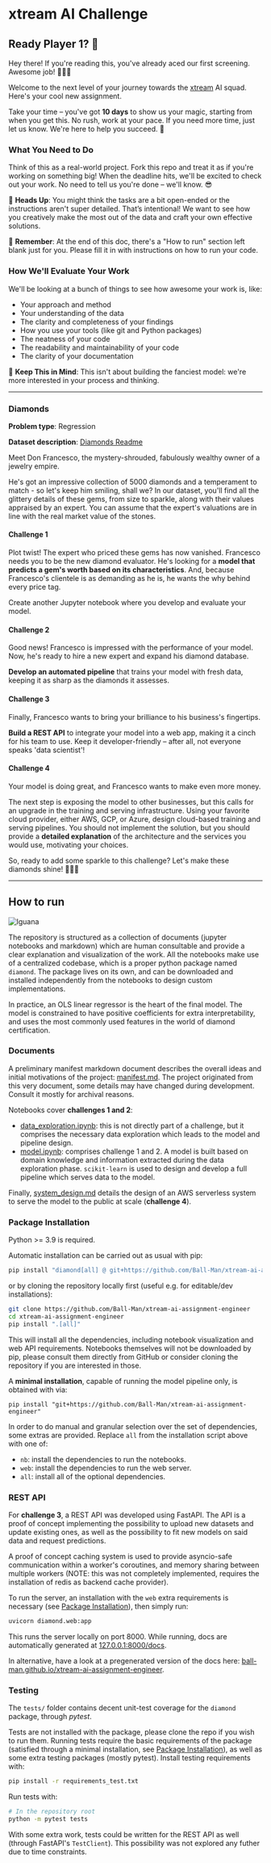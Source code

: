 # xtream AI Challenge

## Ready Player 1? 🚀

Hey there! If you're reading this, you've already aced our first screening. Awesome job! 👏👏👏

Welcome to the next level of your journey towards the [xtream](https://xtreamers.io) AI squad. Here's your cool new assignment.

Take your time – you've got **10 days** to show us your magic, starting from when you get this. No rush, work at your pace. If you need more time, just let us know. We're here to help you succeed. 🤝

### What You Need to Do

Think of this as a real-world project. Fork this repo and treat it as if you're working on something big! When the deadline hits, we'll be excited to check out your work. No need to tell us you're done – we'll know. 😎

🚨 **Heads Up**: You might think the tasks are a bit open-ended or the instructions aren't super detailed. That’s intentional! We want to see how you creatively make the most out of the data and craft your own effective solutions.

🚨 **Remember**: At the end of this doc, there's a "How to run" section left blank just for you. Please fill it in with instructions on how to run your code.

### How We'll Evaluate Your Work

We'll be looking at a bunch of things to see how awesome your work is, like:

* Your approach and method
* Your understanding of the data
* The clarity and completeness of your findings
* How you use your tools (like git and Python packages)
* The neatness of your code
* The readability and maintainability of your code
* The clarity of your documentation

🚨 **Keep This in Mind**: This isn't about building the fanciest model: we're more interested in your process and thinking.

---

### Diamonds

**Problem type**: Regression

**Dataset description**: [Diamonds Readme](./datasets/diamonds/README.md)

Meet Don Francesco, the mystery-shrouded, fabulously wealthy owner of a jewelry empire.

He's got an impressive collection of 5000 diamonds and a temperament to match - so let's keep him smiling, shall we?
In our dataset, you'll find all the glittery details of these gems, from size to sparkle, along with their values
appraised by an expert. You can assume that the expert's valuations are in line with the real market value of the stones.

#### Challenge 1

Plot twist! The expert who priced these gems has now vanished.
Francesco needs you to be the new diamond evaluator.
He's looking for a **model that predicts a gem's worth based on its characteristics**.
And, because Francesco's clientele is as demanding as he is, he wants the why behind every price tag.

Create another Jupyter notebook where you develop and evaluate your model.

#### Challenge 2

Good news! Francesco is impressed with the performance of your model.
Now, he's ready to hire a new expert and expand his diamond database.

**Develop an automated pipeline** that trains your model with fresh data,
keeping it as sharp as the diamonds it assesses.

#### Challenge 3

Finally, Francesco wants to bring your brilliance to his business's fingertips.

**Build a REST API** to integrate your model into a web app,
making it a cinch for his team to use.
Keep it developer-friendly – after all, not everyone speaks 'data scientist'!

#### Challenge 4

Your model is doing great, and Francesco wants to make even more money.

The next step is exposing the model to other businesses, but this calls for an upgrade in the training and serving infrastructure.
Using your favorite cloud provider, either AWS, GCP, or Azure, design cloud-based training and serving pipelines.
You should not implement the solution, but you should provide a **detailed explanation** of the architecture and the services you would use, motivating your choices.

So, ready to add some sparkle to this challenge? Let's make these diamonds shine! 🌟💎✨

---

## How to run
![Iguana](assets/iguana-1489682573Qj6-rescaled.jpg)

The repository is structured as a collection of documents (jupyter notebooks and markdown) which are human consultable and provide a clear explanation and visualization of the work. All the notebooks make use of a centralized codebase, which is a proper python package named `diamond`. The package lives on its own, and can be downloaded and installed independently from the notebooks to design custom implementations.

In practice, an OLS linear regressor is the heart of the final model. The model is constrained to have positive coefficients for extra interpretability, and uses the most commonly used features in the world of diamond certification.

### Documents
A preliminary manifest markdown document describes the overall ideas and initial motivations of the project: [manifest.md](manifest.md). The project originated from this very document, some details may have changed during development. Consult it mostly for archival reasons.

Notebooks cover **challenges 1 and 2**:

* [data_exploration.ipynb](data_exploration.ipynb): this is not directly part of a challenge, but it comprises the necessary data exploration which leads to the model and pipeline design.
* [model.ipynb](model.ipynb): comprises challenge 1 and 2. A model is built based on domain knowledge and information extracted during the data exploration phase. `scikit-learn` is used to design and develop a full pipeline which serves data to the model.

Finally, [system_design.md](system_design.md) details the design of an AWS serverless system to serve the model to the public at scale (**challenge 4**).

### Package Installation
Python >= 3.9 is required.

Automatic installation can be carried out as usual with pip:
```bash
pip install "diamond[all] @ git+https://github.com/Ball-Man/xtream-ai-assignment-engineer"
```
or by cloning the repository locally first (useful e.g. for editable/dev installations):
```bash
git clone https://github.com/Ball-Man/xtream-ai-assignment-engineer
cd xtream-ai-assignment-engineer
pip install ".[all]"
```
This will install all the dependencies, including notebook visualization and web API requirements. Notebooks themselves will not be downloaded by pip, please consult them directly from GitHub or consider cloning the repository if you are interested in those.

A **minimal installation**, capable of running the model pipeline only, is obtained with via:
```
pip install "git+https://github.com/Ball-Man/xtream-ai-assignment-engineer"
```
In order to do manual and granular selection over the set of dependencies, some extras are provided. Replace `all` from the installation script above with one of:

* `nb`: install the dependencies to run the notebooks.
* `web`: install the dependencies to run the web server.
* `all`: install all of the optional dependencies.

### REST API
For **challenge 3**, a REST API was developed using FastAPI. The API is a proof of concept implementing the possibility to upload new datasets and update existing ones, as well as the possibility to fit new models on said data and request predictions.

A proof of concept caching system is used to provide asyncio-safe communication within a worker's coroutines, and memory sharing between multiple workers (NOTE: this was not completely implemented, requires the installation of redis as backend cache provider).

To run the server, an installation with the `web` extra requirements is necessary (see [Package Installation](#package-installation)), then simply run:
```bash
uvicorn diamond.web:app
```
This runs the server locally on port 8000. While running, docs are automatically generated at [127.0.0.1:8000/docs](http://127.0.0.1:8000/docs).

In alternative, have a look at a pregenerated version of the docs here: [ball-man.github.io/xtream-ai-assignment-engineer](https://ball-man.github.io/xtream-ai-assignment-engineer/).

### Testing
The `tests/` folder contains decent unit-test coverage for the `diamond` package, through *pytest*.

Tests are not installed with the package, please clone the repo if you wish to run them. Running tests require the basic requirements of the package (satisfied through a minimal installation, see [Package Installation](#package-installation)), as well as some extra testing packages (mostly pytest). Install testing requirements with:
```bash
pip install -r requirements_test.txt
```
Run tests with:
```bash
# In the repository root
python -m pytest tests
```
With some extra work, tests could be written for the REST API as well (through FastAPI's `TestClient`). This possibility was not explored any futher due to time constraints.

